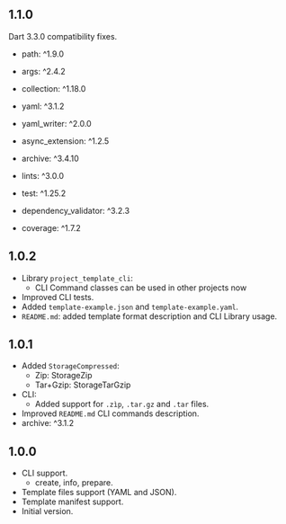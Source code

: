 ## 1.1.0

Dart 3.3.0 compatibility fixes.

- path: ^1.9.0
- args: ^2.4.2
- collection: ^1.18.0
- yaml: ^3.1.2
- yaml_writer: ^2.0.0
- async_extension: ^1.2.5
- archive: ^3.4.10

- lints: ^3.0.0
- test: ^1.25.2
- dependency_validator: ^3.2.3
- coverage: ^1.7.2

## 1.0.2

- Library `project_template_cli`:
  - CLI Command classes can be used in other projects now
- Improved CLI tests.
- Added `template-example.json` and `template-example.yaml`.
- `README.md`: added template format description and CLI Library usage.

## 1.0.1

- Added `StorageCompressed`:
  - Zip: StorageZip
  - Tar+Gzip: StorageTarGzip
- CLI:
  - Added support for `.zìp`, `.tar.gz` and `.tar` files. 
- Improved `README.md` CLI commands description.
- archive: ^3.1.2

## 1.0.0

- CLI support.
  - create, info, prepare. 
- Template files support (YAML and JSON).
- Template manifest support.
- Initial version.

